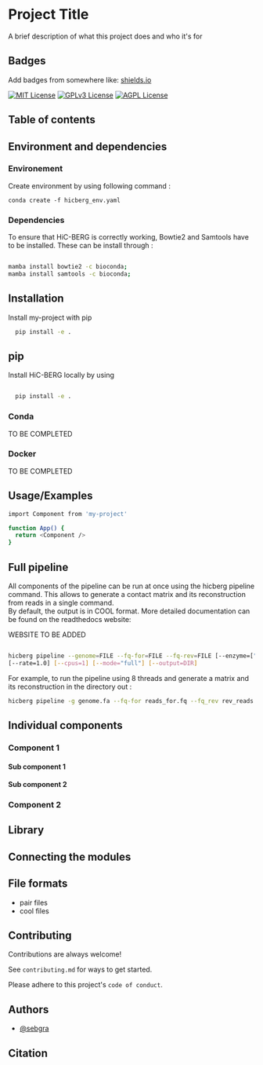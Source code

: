 
# Project Title

A brief description of what this project does and who it's for


## Badges

Add badges from somewhere like: [shields.io](https://shields.io/)

[![MIT License](https://img.shields.io/badge/License-MIT-green.svg)](https://choosealicense.com/licenses/mit/)
[![GPLv3 License](https://img.shields.io/badge/License-GPL%20v3-yellow.svg)](https://opensource.org/licenses/)
[![AGPL License](https://img.shields.io/badge/license-AGPL-blue.svg)](http://www.gnu.org/licenses/agpl-3.0)

## Table of contents



## Environment and dependencies

### Environement 

Create environment by using following command : 

```
conda create -f hicberg_env.yaml
```


### Dependencies

To ensure that HiC-BERG is correctly working, Bowtie2 and Samtools have to be installed. These can be install through : 

```bash

mamba install bowtie2 -c bioconda;
mamba install samtools -c bioconda;
```


## Installation

Install my-project with pip

```bash
  pip install -e .
```

## pip

Install HiC-BERG locally by using

```bash

  pip install -e .

```

### Conda

TO BE COMPLETED

### Docker


TO BE COMPLETED



    
## Usage/Examples

```bash
import Component from 'my-project'

function App() {
  return <Component />
}
```

## Full pipeline

All components of the pipeline can be run at once using the hicberg pipeline command. This allows to generate a contact matrix and its reconstruction from reads in a single command.\
 By default, the output is in COOL format. More detailed documentation can be found on the readthedocs website:

WEBSITE TO BE ADDED

```bash

hicberg pipeline --genome=FILE --fq-for=FILE --fq-rev=FILE [--enzyme=["DpnII", "HinfI"]]
[--rate=1.0] [--cpus=1] [--mode="full"] [--output=DIR]

```

For example, to run the pipeline using 8 threads and generate a matrix and its reconstruction in the directory out : 

```bash
hicberg pipeline -g genome.fa --fq-for reads_for.fq --fq_rev rev_reads.fq --cpus 8 -o out/

```

## Individual components

### Component 1

#### Sub component 1

#### Sub component 2

### Component 2

## Library

## Connecting the modules

## File formats

* pair files
* cool files





## Contributing

Contributions are always welcome!

See `contributing.md` for ways to get started.

Please adhere to this project's `code of conduct`.


## Authors

- [@sebgra](https://www.github.com/sebgra)

## Citation